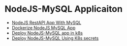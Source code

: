 

# NodeJS-MySQL Applicaiton

- [NodeJS RestAPI App With MySQL](https://github.com/Minhaz00/NodeJS-MySQL/blob/main/1.%20RestAPI%20Using%20NodeJS%20and%20MySQL)
- [Dockerize NodeJS MySQL App](https://github.com/Minhaz00/NodeJS-MySQL/blob/main/2.%20Dockerize%20NodeJS%20MySQL%20App)
- [Deploy NodeJS-MySQL app in k8s](https://github.com/Minhaz00/NodeJS-MySQL/blob/main/3.%20Deploy%20NodeJS-MySQL%20app%20in%20k8s)
- [Deploy NodeJS-MySQL Using K8s secrets](https://github.com/Minhaz00/NodeJS-MySQL/blob/main/4.%20Deploy%20NodeJS-MySQL%20Using%20K8s%20secrets)
